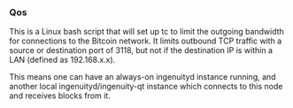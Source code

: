 ### Qos ###

This is a Linux bash script that will set up tc to limit the outgoing bandwidth for connections to the Bitcoin network. It limits outbound TCP traffic with a source or destination port of 3118, but not if the destination IP is within a LAN (defined as 192.168.x.x).

This means one can have an always-on ingenuityd instance running, and another local ingenuityd/ingenuity-qt instance which connects to this node and receives blocks from it.
